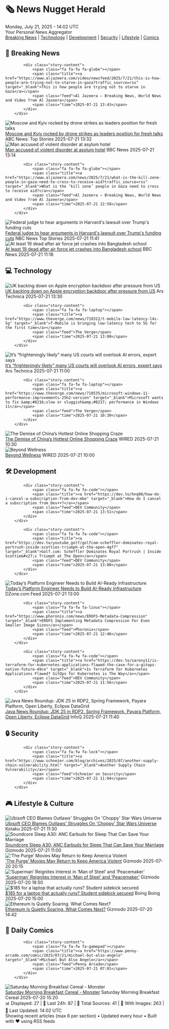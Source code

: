 <!-- Processing 54 RSS feeds at 2025-07-21 14:02:21 UTC -->
<!-- Processing: XKCD -->
<!-- Processing: Saturday Morning Breakfast Cereal -->
<!-- Processing: Penny Arcade -->
<!-- Processing: Poorly Drawn Lines -->
<!-- Processing: Dilbert -->
<!-- Processing: CNN Breaking News -->
<!-- Processing: BBC Breaking News -->
<!-- Processing: Al Jazeera Breaking News -->
<!-- Processing: CBC News -->
<!-- Error processing https://rss.cbc.ca/lineup/topstories.xml: The read operation timed out -->
<!-- Processing: Reuters Top News -->
<!-- Processing: ABC News Breaking -->
<!-- Processing: NBC News Breaking -->
<!-- Processing: Sky News World -->
<!-- Processing: The Verge -->
<!-- Processing: Ars Technica -->
<!-- Processing: Slashdot -->
<!-- Processing: Lobsters Python -->
<!-- Processing: Hacker News -->
<!-- Processing: Dev.to -->
<!-- Processing: Phoronix Linux News -->
<!-- Processing: Linux.com -->
<!-- Processing: Red Hat Blog -->
<!-- Processing: Martin Fowler -->
<!-- Processing: Coding Horror -->
<!-- Generated 10 new posts out of 24 feeds processed -->
<div class="newspaper-header">
    <h1 class="newspaper-title">🗞️ News Nugget Herald</h1>
    <div class="newspaper-date">Monday, July 21, 2025 - 14:02 UTC</div>
    <div class="newspaper-subtitle">Your Personal News Aggregator</div>
</div>

<div class="newspaper-nav">
    <a href="#breaking">Breaking News</a> |
    <a href="#tech">Technology</a> |
    <a href="#dev">Development</a> |
    <a href="#security">Security</a> |
    <a href="#lifestyle">Lifestyle</a> |
    <a href="#webcomics">Comics</a>
</div>

<div class="news-section breaking-news" id="breaking">
<h2 class="section-header">🚨 Breaking News</h2>
<div class="stories-container">
<div class="story">
            
            <div class="story-content">
                <span class="fa fa-fw fa-globe"></span>
                <span class="title"><a href="https://www.aljazeera.com/video/newsfeed/2025/7/21/this-is-how-people-are-trying-not-to-starve-in-gaza?traffic_source=rss" target="_blank">This is how people are trying not to starve in Gaza</a></span>
                <span class="feed">Al Jazeera – Breaking News, World News and Video from Al Jazeera</span>
                <span class="time">2025-07-21 13:43</span>
            </div>
        </div>
<div class="story">
            <img src="https://s.abcnews.com/images/International/Kyiv-explosion-DB-250721_1753085296988_hpMain_4x3t_384.jpg" alt="Moscow and Kyiv rocked by drone strikes as leaders position for fresh talks" class="story-image" loading="lazy" onerror="this.style.display='none'">
            <div class="story-content">
                <span class="fa fa-fw fa-tv"></span>
                <span class="title"><a href="https://abcnews.go.com/International/scale-russia-ukraine-drone-strikes-builds-ahead-ceasefire/story?id=123916732" target="_blank">Moscow and Kyiv rocked by drone strikes as leaders position for fresh talks</a></span>
                <span class="feed">ABC News: Top Stories</span>
                <span class="time">2025-07-21 13:32</span>
            </div>
        </div>
<div class="story">
            <img src="https://ichef.bbci.co.uk/ace/standard/240/cpsprodpb/2be9/live/b57da210-6603-11f0-a91e-6325aab01240.jpg" alt="Man accused of violent disorder at asylum hotel" class="story-image" loading="lazy" onerror="this.style.display='none'">
            <div class="story-content">
                <span class="fa fa-fw fa-flag"></span>
                <span class="title"><a href="https://www.bbc.com/news/articles/cwyedn0vlg1o" target="_blank">Man accused of violent disorder at asylum hotel</a></span>
                <span class="feed">BBC News</span>
                <span class="time">2025-07-21 13:14</span>
            </div>
        </div>
<div class="story">
            
            <div class="story-content">
                <span class="fa fa-fw fa-globe"></span>
                <span class="title"><a href="https://www.aljazeera.com/news/2025/7/21/what-is-the-kill-zone-people-in-gaza-need-to-cross-to-receive-aid?traffic_source=rss" target="_blank">What is the ‘kill zone’ people in Gaza need to cross to receive aid?</a></span>
                <span class="feed">Al Jazeera – Breaking News, World News and Video from Al Jazeera</span>
                <span class="time">2025-07-21 12:58</span>
            </div>
        </div>
<div class="story">
            <img src="https://media-cldnry.s-nbcnews.com/image/upload/t_fit_1500w/rockcms/2024-02/240206-harvard-university-campus-ac-441p-58b188.jpg" alt="Federal judge to hear arguments in Harvard&#x27;s lawsuit over Trump&#x27;s funding cuts" class="story-image" loading="lazy" onerror="this.style.display='none'">
            <div class="story-content">
                <span class="fa fa-fw fa-broadcast-tower"></span>
                <span class="title"><a href="https://www.nbcnews.com/politics/trump-administration/live-blog/trump-harvard-epstein-tariffs-doge-immigration-live-updates-rcna219794" target="_blank">Federal judge to hear arguments in Harvard&#x27;s lawsuit over Trump&#x27;s funding cuts</a></span>
                <span class="feed">NBC News Top Stories</span>
                <span class="time">2025-07-21 11:41</span>
            </div>
        </div>
<div class="story">
            <img src="https://ichef.bbci.co.uk/ace/standard/240/cpsprodpb/4fb7/live/b933a130-662f-11f0-8dbd-f3d32ebd3327.jpg" alt="At least 19 dead after air force jet crashes into Bangladesh school" class="story-image" loading="lazy" onerror="this.style.display='none'">
            <div class="story-content">
                <span class="fa fa-fw fa-earth-americas"></span>
                <span class="title"><a href="https://www.bbc.com/news/articles/c75rprqwr67o" target="_blank">At least 19 dead after air force jet crashes into Bangladesh school</a></span>
                <span class="feed">BBC News</span>
                <span class="time">2025-07-21 11:18</span>
            </div>
        </div>
</div>
</div>
<div class="news-section tech-news" id="tech">
<h2 class="section-header">💻 Technology</h2>
<div class="stories-container">
<div class="story">
            <img src="https://cdn.arstechnica.net/wp-content/uploads/2025/03/apple-encryption-500x500-1741119073.jpg" alt="UK backing down on Apple encryption backdoor after pressure from US" class="story-image" loading="lazy" onerror="this.style.display='none'">
            <div class="story-content">
                <span class="fa fa-fw fa-cog"></span>
                <span class="title"><a href="https://arstechnica.com/tech-policy/2025/07/uk-backing-down-on-apple-encryption-backdoor-after-pressure-from-us/" target="_blank">UK backing down on Apple encryption backdoor after pressure from US</a></span>
                <span class="feed">Ars Technica</span>
                <span class="time">2025-07-21 13:30</span>
            </div>
        </div>
<div class="story">
            
            <div class="story-content">
                <span class="fa fa-fw fa-laptop"></span>
                <span class="title"><a href="https://www.theverge.com/news/710312/t-mobile-low-latency-l4s-5g" target="_blank">T-Mobile is bringing low-latency tech to 5G for the first time</a></span>
                <span class="feed">The Verge</span>
                <span class="time">2025-07-21 13:00</span>
            </div>
        </div>
<div class="story">
            <img src="https://cdn.arstechnica.net/wp-content/uploads/2025/07/the-judge-and-the-six-fingered-man-500x500.jpg" alt="It’s “frighteningly likely” many US courts will overlook AI errors, expert says" class="story-image" loading="lazy" onerror="this.style.display='none'">
            <div class="story-content">
                <span class="fa fa-fw fa-cog"></span>
                <span class="title"><a href="https://arstechnica.com/tech-policy/2025/07/its-frighteningly-likely-many-us-courts-will-overlook-ai-errors-expert-says/" target="_blank">It’s “frighteningly likely” many US courts will overlook AI errors, expert says</a></span>
                <span class="feed">Ars Technica</span>
                <span class="time">2025-07-21 11:00</span>
            </div>
        </div>
<div class="story">
            
            <div class="story-content">
                <span class="fa fa-fw fa-laptop"></span>
                <span class="title"><a href="https://www.theverge.com/news/710535/microsoft-windows-11-performance-improvements-25h2-version" target="_blank">Microsoft wants to fix &amp;#8216;slow or sluggish&amp;#8217; performance in Windows 11</a></span>
                <span class="feed">The Verge</span>
                <span class="time">2025-07-21 10:30</span>
            </div>
        </div>
<div class="story">
            <img src="https://media.wired.com/photos/68717d91d8fa9870beb01afa/master/pass/GettyImages-1231391675.jpg" alt="The Demise of China’s Hottest Online Shopping Craze" class="story-image" loading="lazy" onerror="this.style.display='none'">
            <div class="story-content">
                <span class="fa fa-fw fa-bolt"></span>
                <span class="title"><a href="https://www.wired.com/story/chinese-group-buying-startups-meituan-pinduoduo/" target="_blank">The Demise of China’s Hottest Online Shopping Craze</a></span>
                <span class="feed">WIRED</span>
                <span class="time">2025-07-21 10:30</span>
            </div>
        </div>
<div class="story">
            <img src="https://media.wired.com/photos/687645a0acabb83a02edafdf/master/pass/071525_Beyond-Wellness-LP-2.jpg" alt="Beyond Wellness" class="story-image" loading="lazy" onerror="this.style.display='none'">
            <div class="story-content">
                <span class="fa fa-fw fa-bolt"></span>
                <span class="title"><a href="https://www.wired.com/beyond-wellness/" target="_blank">Beyond Wellness</a></span>
                <span class="feed">WIRED</span>
                <span class="time">2025-07-21 10:00</span>
            </div>
        </div>
</div>
</div>
<div class="news-section dev-news" id="dev">
<h2 class="section-header">🛠️ Development</h2>
<div class="stories-container">
<div class="story">
            
            <div class="story-content">
                <span class="fa fa-fw fa-code"></span>
                <span class="title"><a href="https://dev.to/hnq90/how-do-i-cancel-a-subscription-from-dev-mbe" target="_blank">How do I cancel a subscription from Dev++?</a></span>
                <span class="feed">DEV Community</span>
                <span class="time">2025-07-21 13:51</span>
            </div>
        </div>
<div class="story">
            
            <div class="story-content">
                <span class="fa fa-fw fa-code"></span>
                <span class="title"><a href="https://dev.to/youtube_golf/golfcom-scheffler-dominates-royal-portrush-inside-scotties-triumph-at-the-open-4gf7" target="_blank">Golf.com: Scheffler Dominates Royal Portrush | Inside Scottie&#x27;s Triumph at The Open</a></span>
                <span class="feed">DEV Community</span>
                <span class="time">2025-07-21 13:00</span>
            </div>
        </div>
<div class="story">
            <img src="https://dz2cdn1.dzone.com/thumbnail?fid=18519952&w=600" alt="Today’s Platform Engineer Needs to Build AI-Ready Infrastructure" class="story-image" loading="lazy" onerror="this.style.display='none'">
            <div class="story-content">
                <span class="fa fa-fw fa-newspaper"></span>
                <span class="title"><a href="https://dzone.com/articles/platform-engineering-ai-infrastructure" target="_blank">Today’s Platform Engineer Needs to Build AI-Ready Infrastructure</a></span>
                <span class="feed">DZone.com Feed</span>
                <span class="time">2025-07-21 13:00</span>
            </div>
        </div>
<div class="story">
            
            <div class="story-content">
                <span class="fa fa-fw fa-linux"></span>
                <span class="title"><a href="https://www.phoronix.com/news/EROFS-Metadata-Compression" target="_blank">EROFS Implementing Metadata Compression For Even Smaller Image Sizes</a></span>
                <span class="feed">Phoronix</span>
                <span class="time">2025-07-21 12:46</span>
            </div>
        </div>
<div class="story">
            
            <div class="story-content">
                <span class="fa fa-fw fa-code"></span>
                <span class="title"><a href="https://dev.to/sarony11/is-terraform-for-kubernetes-applications-flawed-the-case-for-a-gitops-native-future-49ce" target="_blank">Is Terraform for Kubernetes Applications Flawed? GitOps for Kubernetes is The Way</a></span>
                <span class="feed">DEV Community</span>
                <span class="time">2025-07-21 11:56</span>
            </div>
        </div>
<div class="story">
            <img src="https://res.infoq.com/news/2025/07/java-news-roundup-jul14-2025/en/headerimage/java-istock-image-01-1753097817566.jpg" alt="Java News Roundup: JDK 25 in RDP2, Spring Framework, Payara Platform, Open Liberty, Eclipse DataGrid" class="story-image" loading="lazy" onerror="this.style.display='none'">
            <div class="story-content">
                <span class="fa fa-fw fa-info-circle"></span>
                <span class="title"><a href="https://www.infoq.com/news/2025/07/java-news-roundup-jul14-2025/?utm_campaign=infoq_content&utm_source=infoq&utm_medium=feed&utm_term=global" target="_blank">Java News Roundup: JDK 25 in RDP2, Spring Framework, Payara Platform, Open Liberty, Eclipse DataGrid</a></span>
                <span class="feed">InfoQ</span>
                <span class="time">2025-07-21 11:40</span>
            </div>
        </div>
</div>
</div>
<div class="news-section security-news" id="security">
<h2 class="section-header">🔒 Security</h2>
<div class="stories-container">
<div class="story">
            
            <div class="story-content">
                <span class="fa fa-fw fa-lock"></span>
                <span class="title"><a href="https://www.schneier.com/blog/archives/2025/07/another-supply-chain-vulnerability.html" target="_blank">Another Supply Chain Vulnerability</a></span>
                <span class="feed">Schneier on Security</span>
                <span class="time">2025-07-21 11:04</span>
            </div>
        </div>
</div>
</div>
<div class="news-section lifestyle-news" id="lifestyle">
<h2 class="section-header">🎮 Lifestyle & Culture</h2>
<div class="stories-container">
<div class="story">
            <img src="https://i.kinja-img.com/image/upload/c_fit,q_80,w_636/cc02a7c3062feeb1de5ff49c4edcda5f.jpg" alt="Ubisoft CEO Blames Outlaws&#x27; Struggles On &#x27;Choppy&#x27; Star Wars Universe" class="story-image" loading="lazy" onerror="this.style.display='none'">
            <div class="story-content">
                <span class="fa fa-fw fa-gamepad"></span>
                <span class="title"><a href="https://kotaku.com/star-wars-outlaws-ubisoft-ceo-shareholders-choppy-1851786615" target="_blank">Ubisoft CEO Blames Outlaws&#x27; Struggles On &#x27;Choppy&#x27; Star Wars Universe</a></span>
                <span class="feed">Kotaku</span>
                <span class="time">2025-07-21 11:30</span>
            </div>
        </div>
<div class="story">
            <img src="https://gizmodo.com/app/uploads/2025/07/Soundcore-Sleep-A30-review-4.jpg" alt="Soundcore Sleep A30: ANC Earbuds for Sleep That Can Save Your Marriage" class="story-image" loading="lazy" onerror="this.style.display='none'">
            <div class="story-content">
                <span class="fa fa-fw fa-computer"></span>
                <span class="title"><a href="https://gizmodo.com/soundcore-sleep-a30-anc-earbuds-for-sleep-that-can-save-your-marriage-2000630874" target="_blank">Soundcore Sleep A30: ANC Earbuds for Sleep That Can Save Your Marriage</a></span>
                <span class="feed">Gizmodo</span>
                <span class="time">2025-07-21 11:00</span>
            </div>
        </div>
<div class="story">
            <img src="https://gizmodo.com/app/uploads/2025/07/forever-purge.jpg" alt="‘The Purge’ Movies May Return to Keep America Violent" class="story-image" loading="lazy" onerror="this.style.display='none'">
            <div class="story-content">
                <span class="fa fa-fw fa-computer"></span>
                <span class="title"><a href="https://gizmodo.com/the-purge-movies-may-return-to-keep-america-violent-2000631851" target="_blank">‘The Purge’ Movies May Return to Keep America Violent</a></span>
                <span class="feed">Gizmodo</span>
                <span class="time">2025-07-20 20:15</span>
            </div>
        </div>
<div class="story">
            <img src="https://gizmodo.com/app/uploads/2025/07/superman-movies-ranked.jpg" alt="‘Superman’ Reignites Interest in ‘Man of Steel’ and ‘Peacemaker’" class="story-image" loading="lazy" onerror="this.style.display='none'">
            <div class="story-content">
                <span class="fa fa-fw fa-computer"></span>
                <span class="title"><a href="https://gizmodo.com/superman-reignites-interest-in-man-of-steel-and-peacemaker-2000631775" target="_blank">‘Superman’ Reignites Interest in ‘Man of Steel’ and ‘Peacemaker’</a></span>
                <span class="feed">Gizmodo</span>
                <span class="time">2025-07-20 18:50</span>
            </div>
        </div>
<div class="story">
            <img src="https://i0.wp.com/boingboing.net/wp-content/uploads/2025/07/1min.AI-Advanced-Business-Plan-Lifetime-Subscription-1-1.jpg?fit=1200%2C800&amp;quality=60&amp;ssl=1" alt="$185 for a laptop that actually runs? Student sidekick secured" class="story-image" loading="lazy" onerror="this.style.display='none'">
            <div class="story-content">
                <span class="fa fa-fw fa-arrow-right"></span>
                <span class="title"><a href="https://boingboing.net/2025/07/20/185-for-a-laptop-that-actually-runs-student-sidekick-secured.html" target="_blank">$185 for a laptop that actually runs? Student sidekick secured</a></span>
                <span class="feed">Boing Boing</span>
                <span class="time">2025-07-20 15:00</span>
            </div>
        </div>
<div class="story">
            <img src="https://gizmodo.com/app/uploads/2021/09/26c303726ec2038b053a894424992578.jpg" alt="Ethereum Is Quietly Soaring. What Comes Next?" class="story-image" loading="lazy" onerror="this.style.display='none'">
            <div class="story-content">
                <span class="fa fa-fw fa-computer"></span>
                <span class="title"><a href="https://gizmodo.com/ethereum-is-quietly-soaring-what-comes-next-2000631839" target="_blank">Ethereum Is Quietly Soaring. What Comes Next?</a></span>
                <span class="feed">Gizmodo</span>
                <span class="time">2025-07-20 14:42</span>
            </div>
        </div>
</div>
</div>
<div class="news-section webcomics-section" id="webcomics">
<h2 class="section-header">🎨 Daily Comics</h2>
<div class="stories-container">
<div class="story">
            
            <div class="story-content">
                <span class="fa fa-fw fa-gamepad"></span>
                <span class="title"><a href="https://www.penny-arcade.com/comic/2025/07/21/michael-but-also-angelo" target="_blank">Michael But Also Angelo</a></span>
                <span class="feed">Penny Arcade</span>
                <span class="time">2025-07-21 07:01</span>
            </div>
        </div>
<div class="story">
            <img src="https://www.smbc-comics.com/comics/1752732385-20250721.png" alt="Saturday Morning Breakfast Cereal - Monster" class="story-image" loading="lazy" onerror="this.style.display='none'">
            <div class="story-content">
                <span class="fa fa-fw fa-smile"></span>
                <span class="title"><a href="https://www.smbc-comics.com/comic/monster-3" target="_blank">Saturday Morning Breakfast Cereal - Monster</a></span>
                <span class="feed">Saturday Morning Breakfast Cereal</span>
                <span class="time">2025-07-20 15:20</span>
            </div>
        </div>
</div>
</div>

<div class="newspaper-footer">
    <div class="stats">
        📊 Displayed: 27 | 📅 Last 24h: 87 | 📡 Total Sources: 41 | 📸 With Images: 263 |
        🔄 Last Updated: 14:02 UTC
    </div>
    <div class="footer-note">
        Showing recent articles (max 6 per section) • Updated every hour • Built with ❤️ using RSS feeds
    </div>
</div>
